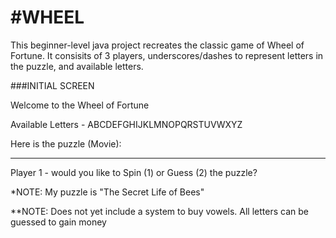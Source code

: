 #WHEEL
=====


This beginner-level java project recreates the classic game of Wheel of Fortune. It consisits of 3
 players, underscores/dashes to represent letters in the puzzle, and available letters.



###INITIAL SCREEN

Welcome to the Wheel of Fortune

Available Letters - ABCDEFGHIJKLMNOPQRSTUVWXYZ

Here is the puzzle (Movie):

--- ------ ---- -- ----

Player 1 - would you like to Spin (1) or Guess (2) the puzzle? 

*NOTE: My puzzle is "The Secret Life of Bees"

**NOTE: Does not yet include a system to buy vowels. All letters can be guessed to gain money